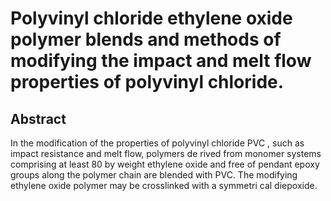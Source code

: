 # Polyvinyl chloride ethylene oxide polymer blends and methods of modifying the impact and melt flow properties of polyvinyl chloride.

## Abstract
In the modification of the properties of polyvinyl chloride PVC , such as impact resistance and melt flow, polymers de rived from monomer systems comprising at least 80 by weight ethylene oxide and free of pendant epoxy groups along the polymer chain are blended with PVC. The modifying ethylene oxide polymer may be crosslinked with a symmetri cal diepoxide.